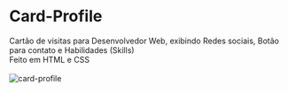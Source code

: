 # Card-Profile

Cartão de visitas para Desenvolvedor Web, exibindo Redes sociais, Botão para contato e Habilidades (Skills)<br/>
Feito em HTML e CSS<br/><br/>
![card-profile](https://user-images.githubusercontent.com/66287569/135737120-634412c8-c679-4aeb-89fb-7bd8b217a536.png)
